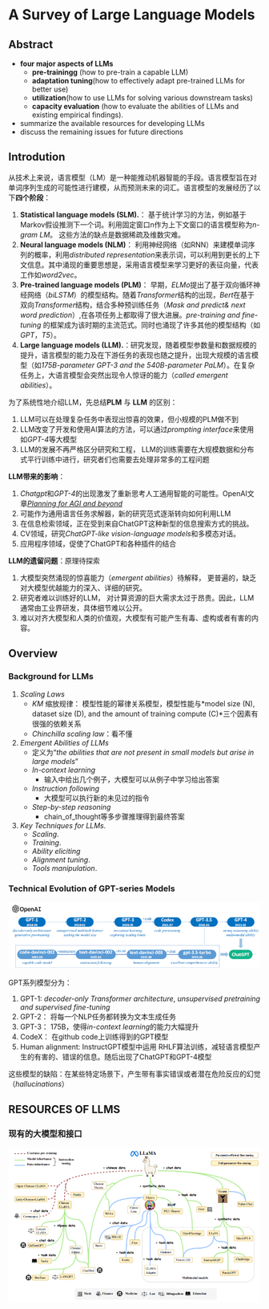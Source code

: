 # A Survey of Large Language Models
## Abstract
-  **four major aspects of LLMs**
    - **pre-trainingg** (how to pre-train a capable LLM)
    - **adaptation tuning**(how to effectively adapt pre-trained LLMs for better use)
    - **utilization**(how to use LLMs for solving various downstream tasks)
    - **capacity evaluation** (how to evaluate the abilities of LLMs and existing empirical findings).
 -  summarize the available resources for developing LLMs
 -  discuss the remaining issues for future directions

## Introdution
从技术上来说，语言模型（LM）是一种能推动机器智能的手段。语言模型旨在对单词序列生成的可能性进行建模，从而预测未来的词汇。语言模型的发展经历了以下**四个阶段**：
1. **Statistical language models (SLM).**： 基于统计学习的方法，例如基于Markov假设推测下一个词。利用固定窗口n作为上下文窗口的语言模型称为*n-gram LM*。 这些方法的缺点是数据稀疏及维数灾难。
2. **Neural language models (NLM)**： 利用神经网络（如RNN）来建模单词序列的概率，利用*distributed representation*来表示词，可以利用到更长的上下文信息。其中涌现的重要思想是，采用语言模型来学习更好的表征向量，代表工作如*word2vec*。
3. **Pre-trained language models (PLM)**： 早期，*ELMo*提出了基于双向循环神经网络（*biLSTM*）的模型结构。随着*Transformer*结构的出现，*Bert*在基于双向*Transformer*结构，结合多种预训练任务（*Mask and predict& next word prediction*）,在各项任务上都取得了很大进展。*pre-training and fine-tuning* 的框架成为该时期的主流范式。同时也涌现了许多其他的模型结构（如*GPT*，*T5*）。
4. **Large language models (LLM).**：研究发现，随着模型参数量和数据规模的提升，语言模型的能力及在下游任务的表现也随之提升，出现大规模的语言模型（如*175B-parameter GPT-3 and the 540B-parameter PaLM*）。在复杂任务上，大语言模型会突然出现令人惊讶的能力（*called emergent abilities*）。
  
为了系统性地介绍LLM，先总结**PLM** 与 **LLM** 的区别：
1. LLM可以在处理复杂任务中表现出惊喜的效果，但小规模的PLM做不到
2. LLM改变了开发和使用AI算法的方法，可以通过*prompting interface*来使用如*GPT-4*等大模型
3. LLM的发展不再严格区分研究和工程， LLM的训练需要在大规模数据和分布式平行训练中进行，研究者们也需要去处理非常多的工程问题

**LLM带来的影响**：
1. *Chatgpt*和*GPT-4*的出现激发了重新思考人工通用智能的可能性。OpenAI文章[*Planning for AGI and beyond*](https://openai.com/blog/planning-for-agi-and-beyond)
2. 可能作为通用语言任务求解器，新的研究范式逐渐转向如何利用LLM
3. 在信息检索领域，正在受到来自ChatGPT这种新型的信息搜索方式的挑战。
4. CV领域，研究*ChatGPT-like vision-language models*和多模态对话。
5. 应用程序领域，促使了ChatGPT和各种插件的结合

**LLM的遗留问题**：原理待探索
1. 大模型突然涌现的惊喜能力（*emergent abilities*）待解释， 更普遍的，缺乏对大模型优越能力的深入、详细的研究。
2. 研究者难以训练好的LLM， 对计算资源的巨大需求太过于昂贵。因此，LLM通常由工业界研发，具体细节难以公开。
3. 难以对齐大模型和人类的价值观，大模型有可能产生有毒、虚构或者有害的内容。

## **Overview**
### **Background for LLMs**
1. *Scaling Laws*
    - $KM$ 缩放规律： 模型性能的幂律关系模型，模型性能与*model size (N), dataset size (D), and the amount of training compute (C)*三个因素有很强的依赖关系
    - *Chinchilla scaling law*：看不懂
2. *Emergent Abilities of LLMs*
    - 定义为“*the abilities that are not present in small models but arise in large models*”
    - *In-context learning*
        - 输入中给出几个例子，大模型可以从例子中学习给出答案
    - *Instruction following*
        - 大模型可以执行新的未见过的指令
    -  *Step-by-step reasoning*
        - chain_of_thought等多步骤推理得到最终答案
3. *Key Techniques for LLMs.*
    - *Scaling*.
    - *Training*.
    - *Ability eliciting*
    - *Alignment tuning*.
    - *Tools manipulation*.

### **Technical Evolution of GPT-series Models**

<div align=center>
<img src=https://github.com/jiayuchennlp/reading_papers/blob/main/%E5%A4%A7%E6%A8%A1%E5%9E%8B/pictures/image1.png/>
</div>

GPT系列模型分为：
1. GPT-1:  *decoder-only Transformer architecture*, *unsupervised pretraining and supervised fine-tuning*
2. GPT-2： 将每一个NLP任务都转换为文本生成任务
3. GPT-3： 175B，使得*in-context learning*的能力大幅提升
4. CodeX： 在github code上训练得到的GPT模型
6. Human alignment: InstructGPT模型中运用 RHLF算法训练，减轻语言模型产生的有害的、错误的信息。随后出现了ChatGPT和GPT-4模型

这些模型的缺陷：在某些特定场景下，产生带有事实错误或者潜在危险反应的幻觉（*hallucinations*）

## **RESOURCES OF LLMS**

### 现有的大模型和接口

<div align=center>
<img src=https://github.com/jiayuchennlp/reading_papers/blob/main/%E5%A4%A7%E6%A8%A1%E5%9E%8B/pictures/image2.png/>
</div>









   
